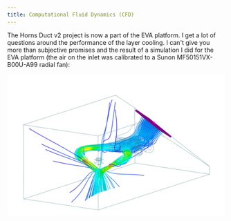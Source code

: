 ```yaml
---
title: Computational Fluid Dynamics (CFD)
---
```


The Horns Duct v2 project is now a part of the EVA platform. I get a lot of questions around the performance of the layer cooling. I can't give you more than subjective promises and the result of a simulation I did for the EVA platform (the air on the inlet was calibrated to a Sunon MF50151VX-B00U-A99 radial fan):

![](assets/images/CFD.png)
